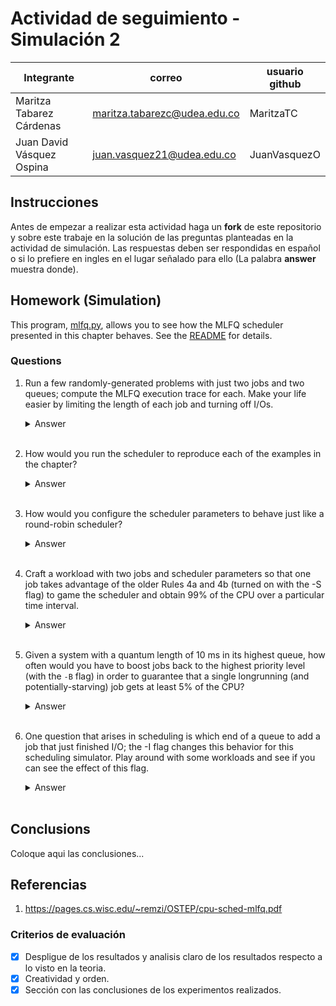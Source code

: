 # Actividad de seguimiento - Simulación 2

|Integrante|correo|usuario github|
|---|---|---|
|Maritza Tabarez Cárdenas|maritza.tabarezc@udea.edu.co|MaritzaTC |
|Juan David Vásquez Ospina|juan.vasquez21@udea.edu.co|JuanVasquezO|

## Instrucciones

Antes de empezar a realizar esta actividad haga un **fork** de este repositorio y sobre este trabaje en la solución de las preguntas planteadas en la actividad de simulación. Las respuestas deben ser respondidas en español o si lo prefiere en ingles en el lugar señalado para ello (La palabra **answer** muestra donde).


## Homework (Simulation)

This program, [mlfq.py](mlfq.py), allows you to see how the MLFQ scheduler presented in this chapter behaves. See the [README](https://github.com/remzi-arpacidusseau/ostep-homework/blob/master/cpu-sched-mlfq/README.md) for details.


### Questions

1. Run a few randomly-generated problems with just two jobs and two queues; compute the MLFQ execution trace for each. Make your life easier by limiting the length of each job and turning off I/Os.
    <details>
   <summary>Answer</summary>
     El comando a ejecutar es de dos colas de prioridad, con un quantum de 5 y el siguiente de 10. Los trabajos pueden permanecer 1 y 2 quantums, respectivamente, antes de degradarse(A 1,2 ). El tiempo máximo de ejecución es de 30 unidades.
       
       python mlfq.py -n 2 -Q 5,10 -A 1,2 -j 2 -m 30 -M 0 -s 42 -c
   ## Resultados
   ![question1](https://github.com/user-attachments/assets/68a99c92-5d0c-46bb-8867-a848aade80c4)
   ![question1 1](https://github.com/user-attachments/assets/3b325819-25eb-4f8b-a920-ed80cbb9e94f)
   
   ### Análisis del resultado
      - Job 0
      
         Comienza en el tiempo 0.
         
         Responde inmediatamente (response = 0), es decir, comienza su ejecución de inmediato.
         
         Turnaround = 27 (tiempo total desde que llegó hasta que terminó).
      
      - Job 1
      
         También comienza en 0 (mismo tiempo de llegada).
         
         Response = 5, lo cual indica que tuvo que esperar 5 unidades antes de ejecutarse.
         
         Turnaround = 23.
   
   </details>
   <br>

2. How would you run the scheduler to reproduce each of the examples in the chapter?
   
   <details>
   <summary>Answer</summary>
       
   ## Example 1: A Single Long-Running Job
       
    Let’s look at some examples. First, we’ll look at what happens when there
    has been a long running job in the system, with a time slice of 10 ms (and
    with the allotment set equal to the time slice). Figure 8.2 shows what
    happens to this job over time in a three-queue scheduler.
    As you can see in the example, the job enters at the highest priority
    (Q2). After a single time slice of 10 ms, the scheduler reduces the job’s
    priority by one, and thus the job is on Q1. After running at Q1 for a time
    slice, the job is finally lowered to the lowest priority in the system (Q0),
    where it remains. Pretty simple, no?
   
    ![figure 8 2](https://github.com/user-attachments/assets/3eb82f0d-2f91-4e64-b8a7-76c6a5f92d6b)

    Para reproducir el Example 1: A Single Long-Running Job del capítulo usando el simulador mlfq.py, se necesita simular
   - Un solo trabajo de larga duración.
   - Un planificador con 3 colas (-n 3).
   - Un quantum de 10 ms para cada cola (-Q 10,10,10).
   - Un allotment igual al quantum para cada cola (-A 1,1,1), es decir, el trabajo baja de prioridad después de solo 1 ejecución en cada cola.
   - Sin operaciones de (I/O) → I/O frequency = 0.

     ### Comando

         python mlfq.py -n 3 -Q 10,10,10 -A 1,1,1 -l 0,100,0 -j 1 -c

     
     ### ¿Qué se espera?
    1.  Job 0 comienza en Q2.
    2.  Baja a Q1 después de 10 ms.
    3.  Luego baja a Q0 después de otros 10 ms.
    4. Permanece en Q0 el resto del tiempo.
     
    ### Resultados:
    ![example 1](https://github.com/user-attachments/assets/1f176b19-2e90-4234-9efc-aab9ca44f308)
    ![exaple 1 1](https://github.com/user-attachments/assets/33039f4f-a5c8-4469-844a-493f30ccbd3e)

    ## Example 2: Along Came A Short Job
    Now let’s look at a more complicated example, and hopefully see how
    MLFQ tries to approximate SJF. In this example, there are two jobs: A,
    which is a long-running CPU-intensive job, and B, which is a short-running
    interactive job. Assume A has been running for some time, and then B arrives. What will happen? Will MLFQ approximate SJF for B?
    Figure 8.3 on page 5 (left) plots the results of this scenario. Job A
    (shown in black) is running along in the lowest-priority queue (as would
    any long-running CPU-intensive jobs); B (shown in gray) arrives at time
    T = 100, and thus is inserted into the highest queue; as its run-time is
    short (only 20 ms), B completes before reaching the bottom queue, in two
    time slices; then A resumes running (at low priority).
    From this example, you can hopefully understand one of the major
    goals of the algorithm: because it doesn’t know whether a job will be a
    short job or a long-running job, it first assumes it might be a short job, thus
    giving the job high priority. If it actually is a short job, it will run quickly
    and complete; if it is not a short job, it will slowly move down the queues,
    and thus soon prove itself to be a long-running more batch-like process.
    In this manner, MLFQ approximates SJF.
   
     ![8 3 1](https://github.com/user-attachments/assets/8fa3d0e4-fcdc-4ea4-be0d-655b14cac503)
 

      Para reproducir el Example 2:  Along Came A Short Job del capítulo usando el simulador mlfq.py, se necesita simular  
        - Crear dos trabajos, uno de larga duración (A) y uno de corta duración (B).
        - El trabajo A será un proceso de CPU intensivo y largo, mientras que B será interactivo y corto.
        - Utilizar 3 colas, con quantum de 10 ms, -Q 10,10,10. 
       - Un allotment igual al quantum para cada cola (-A 1,1,1), es decir, el trabajo baja de prioridad después de solo 1 ejecución en cada cola.
       - Sin operaciones de (I/O) → I/O frequency = 0.

   ### Comando

        python mlfq.py -n 3 -Q 10,10,10 -A 1,1,1 -l 0,180,0:100,20,0 -j 2 -c

   ### Resultados

   ![2 1](https://github.com/user-attachments/assets/ec348cc5-a526-45bd-abe1-6a26d48dacea)

   ![2 2](https://github.com/user-attachments/assets/4b70104f-027f-4dbd-b030-3d5ab80ca408)

    
    ## Example 3: What About I/O?
    Let’s now look at an example with some I/O. As Rule 4b states above, if a
    process gives up the processor before using up its allotment, we keep it at
    the same priority level. The intent of this rule is simple: if an interactive
    job, for example, is doing a lot of I/O (say by waiting for user input from
    the keyboard or mouse), it will relinquish the CPU before its allotment is
    complete; in such case, we don’t wish to penalize the job and thus simply
    keep it at the same level.
    Figure 8.3 (right) shows an example of how this works, with an interactive job B (shown in gray) that needs the CPU only for 1 ms before
    performing an I/O competing for the CPU with a long-running batch job
    A (shown in black). The MLFQ approach keeps B at the highest priority because B keeps releasing the CPU; if B is an interactive job, MLFQ
    further achieves its goal of running interactive jobs quickly.

    Para reproducir el Example 3:   What About I/O? del capítulo usando el simulador mlfq.py, se necesita simular  
        - Crear dos trabajos, uno de larga duración (A) y uno de corta duración (B).
        - El trabajo A será un proceso de CPU intensivo y largo, mientras que B será interactivo y corto que realiza operaciones de I/O. Este trabajo debe hacer I/O frecuentemente, lo que lo hará liberar la CPU y mantener su                 prioridad alta..
        - Utilizar 3 colas, con quantum de 10 ms, -Q 10,10,10. 
       - Un allotment igual al quantum para cada cola (-A 1,1,1), es decir, el trabajo baja de prioridad después de solo 1 ejecución en cada cola.
       - El trabajo A sin operaciones de (I/O) → I/O frequency = 0.
        - El trabajo B con operaciones de (I/O) → I/O frequency = 1.

    ![8 3 RIGHT](https://github.com/user-attachments/assets/5ed85563-f2fe-4c7d-b3cb-2ecd234f56e4)

    ### Comando

             python mlfq.py -n 3 -Q 10,10,10 -A 1,1,1 -l 0,180,0:50,20,1 -j 2 -c

   
    ### Resultados

    ![3 1](https://github.com/user-attachments/assets/2067f595-6b5a-40da-ac3d-6996c027263a)
    ![3 2](https://github.com/user-attachments/assets/5b9435a9-0e46-4246-b2e7-29a8b9bffc65)

   </details>
   <br>

3. How would you configure the scheduler parameters to behave just like a round-robin scheduler?

   <details>
   <summary>Answer</summary>
   

   </details>
   <br>

4. Craft a workload with two jobs and scheduler parameters so that one job takes advantage of the older Rules 4a and 4b (turned on
with the -S flag) to game the scheduler and obtain 99% of the CPU over a particular time interval.

   <details>
   <summary>Answer</summary>
   
     ## Objetivo
   Crear una carga de trabajo con dos trabajos donde uno aprovecha las reglas antiguas 4a y 4b (activadas con -S) para quedarse con el 99% de la CPU.

   ### Regla 4a: 
   Si el trabajo usa completamente el quantum de tiempo, se reduce su prioridad.
   ### Regla 4b: 
   Si el trabajo entrega la CPU antes de finalizar su quantum de tiempo, mantiene el mismo nivel de prioridad.
   ### Procedimiento 
   Vamos a:
   1. Crear dos trabajos 
   -  Con la regla 4b: "bueno" que hace I/O frecuente justo antes de agotar su quantum.
   -  Con la regla 4a Uno "largo" que simplemente quiere CPU pero nunca hace I/O.
   2. Usar el flag -S para activar las Reglas antiguas.
   3. Usar -Q y -A para configurar colas con distinto quantum y allotment.
   <br>
   El caso a ejecutarse es: 
   `python mlfq.py -n 2 -Q 10,20 -A 1,2 -j 2 -l 0,1000,0:10,20,5 -S -s 1 -c`

   ## Análisis del comando
   1. -n 2 Dos niveles de cola.
   2. -Q 10,20 Quantum: 10ms para la cola 0, 20ms para la cola 1.
   3. -A 1,2  Allotment: solo un turno en cola 0 antes de degradar, y 2 turnos en cola 1.
   4. -j 2  Dos trabajos.
   5. -l 0,1000,0:10,20,5
   - Job 0 empieza en t=0, corre 1000ms sin I/O.
   - Job 1 empieza en t=10, corre 20ms y hace I/O cada 5ms.
   6. -S  Activadas las reglas antiguas 4a/4b. El trabajo no se degrada si cede CPU antes del final del quantum.
   7. -s 1 	Semilla para aleatoriedad.
   8. -c Estadísticas 

   ## ¿Qué está pasando?
   -  Job 0 empieza desde el principio y ocupa la CPU sin interrupciones.
   -  Job 1 aparece en t = 10ms, corre 20ms, pero hace I/O cada 5ms.
   -  Gracias a la regla -S, Job 1 nunca es degradado mientras siga emitiendo I/O antes de consumir completamente su quantum (10ms en cola 0).
   -  Como resultado:  Job 1 vuelve constantemente a la cola de mayor prioridad y aunque Job 0 es largo, será interrumpido frecuentemente para que Job 1 corra.

   ## Resultados
   
   ![1mldfq](https://github.com/user-attachments/assets/aa8eae57-250a-4a52-ac46-dab8684e6916)
   ![2mldfq](https://github.com/user-attachments/assets/367f2bd6-a7d0-49f1-890b-cb22cc442a02)
   
   ## ¿Qué significa?
   - Job 0 inicia primero, pero es interrumpido constantemente por Job 1, que:

   - Entra a los 10 ms.

   - Corre un ratito.

   - Hace I/O justo antes de agotar su quantum.

   - Gracias a -S, no es degradado.

   - Al volver del I/O, entra directamente a la cola de mayor prioridad.

     Esto hace que el planificador diga:

      "¡Oh! Job 1 es de alta prioridad, démosle CPU."
   
    ##  ¿Quién obtuvo el 99% de la CPU?
     - Job 1 fue quien obtuvo casi el 99% de la CPU en intervalos pequeños, aunque su tiempo total de ejecución fue bajo.
    ### ¿Por qué?
   - Porque el planificador lo favoreció repetidamente gracias a las reglas -S (4a y 4b), que impiden que Job 1 baje de nivel cuando hace I/O antes de agotar su quantum.
   - Entonces, Job 1 siempre volvía a la cola de mayor prioridad y ejecutaba inmediatamente, robando CPU constantemente a Job 0.
   - Job 1 fue el que “jugó” con el scheduler y obtuvo aproximadamente el 99% de la CPU en pequeños intervalos, gracias a las reglas 4a y 4b (-S).
   </details>
   <br>

5. Given a system with a quantum length of 10 ms in its highest queue, how often would you have to boost jobs back to the highest priority level (with the `-B` flag) in order to guarantee that a single longrunning (and potentially-starving) job gets at least 5% of the CPU?

   <details>
   <summary>Answer</summary>
   Coloque aqui su respuerta
   </details>
   <br>

6. One question that arises in scheduling is which end of a queue to add a job that just finished I/O; the -I flag changes this behavior
for this scheduling simulator. Play around with some workloads and see if you can see the effect of this flag.

   <details>
   <summary>Answer</summary>
      
   ## Comportamiento por defecto (sin -I):
      
   Cuando un proceso termina su operación de I/O y regresa a su cola:
   - Se coloca al final de su cola actual.
   - Debe esperar su turno detrás de otros procesos ya presentes.

   ## ¿Qué hace el flag -I?
   - Los trabajos que terminan una operación de I/O son colocados al frente de su cola, no al final.
   - El proceso interactúa con el CPU de forma más inmediata, como si “interrumpiera” a los demás.
   - Esto reduce su tiempo de espera y mejora su respuesta, sobre todo si realiza I/O frecuentemente.

   ## El caso a ejecutarse es:

   ` python mlfq.py -n 2 -Q 10,20 -A 1,2 -j 2 -l 0,100,5:0,100,0 -s 2`
   
   Tiene dos trabajos:
   - Job 0: con I/O cada 5 ms.
   - Job 1: CPU-bound (sin I/O).

   Se va a probar con y sin el flag:
   1. Sin -I
      
       `python mlfq.py -n 2 -Q 10,20 -A 1,2 -j 2 -l 0,100,5:0,100,0 -s 2`
   3. Con -I
      
      `python mlfq.py -n 2 -Q 10,20 -A 1,2 -j 2 -l 0,100,5:0,100,0 -s 2 -I`

   ## ¿Qué se espera?
   1. Sin -I: el Job 0 sufrirá más al competir con el otro trabajo, ya que siempre quedará al final de la cola tras cada I/O.
   2. Con -I: el Job 0 (con I/O frecuente) tendrá menor tiempo de respuesta, menor turno de CPU, posiblemnete pueda terminar antes
  
   ## Resultados reales
   1. Sin -I
   ![6-1](https://github.com/user-attachments/assets/06212675-ef07-4dda-a5c2-fcae538061b1)
   ![6-2](https://github.com/user-attachments/assets/66ad0365-9cd8-40f5-9e32-a00e6a3c4ea2)

   2. Con -I
    ![6-3](https://github.com/user-attachments/assets/2478438a-2e06-4b04-96a7-6f7d9bc5a5f4)
   ![6-4](https://github.com/user-attachments/assets/3af9413b-281c-44ea-a742-b6c06905c6d2)

   ## ¿Qué significa esto?
    - Job 0 (el que hace I/O frecuente):
    -  Con -I termina más rápido: pasa de 265 ms a 195 ms de turnaround.

      Esto indica que recuperar el CPU más rápidamente tras I/O mejora su rendimiento general.
   
      Job 1 (CPU-bound):
      Sin -I termina antes (130 ms), pero con -I se retrasa (200 ms).
   
      ¿Por qué? Porque el Job 0 le "interrumpe" más seguido al regresar del I/O y va al frente de la cola.
        El flag -I beneficia trabajos interactivos o con muchas operaciones de I/O, ya que les permite reingresar en la CPU de inmediato, mejorando su tiempo de respuesta y turnaround.
      
      Pero esto puede perjudicar trabajos intensivos de CPU, que se ven desplazados constantemente.   
   
   </details>
   <br>

## Conclusions

Coloque aqui las conclusiones...

## Referencias 
1. https://pages.cs.wisc.edu/~remzi/OSTEP/cpu-sched-mlfq.pdf
### Criterios de evaluación
- [x] Despligue de los resultados y analisis claro de los resultados respecto a lo visto en la teoria.
- [x] Creatividad y orden.
- [x] Sección con las conclusiones de los experimentos realizados.

